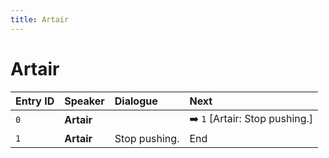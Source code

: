 ```yaml
---
title: Artair
---
```


# Artair


| Entry ID | Speaker | Dialogue | Next |
| :------- | :------ | :------- | :------------ |
| `0` | **Artair** |  | ➡️ `1` \[Artair: Stop pushing\.\] |
| `1` | **Artair** | Stop pushing\. | End |
